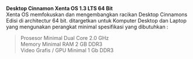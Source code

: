 **Desktop Cinnamon Xenta OS 1.3 LTS 64 Bit**  
Xenta OS memfokuskan dan mengembangkan racikan Desktop Cinnamons Edisi di architectur 64 bit. ditargetkan untuk Komputer Desktop dan Laptop yang mengunakan perangkat minimal spesifikasi yang dibutuhkan :
> Prosesor Minimal Dual Core 2.0 GHz  
> Memory Minimal RAM 2 GB DDR3  
> Video Grafis / GPU Minimal 1 Gb DDR3  
